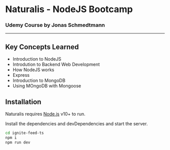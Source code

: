 # Naturalis - NodeJS Bootcamp

### Udemy Course by Jonas Schmedtmann

---

## Key Concepts Learned


- Introduction to NodeJS
- Introdution to Backend Web Development
- How NodeJS works
- Express
- Introduction to MongoDB
- Using MOngoDB with Mongoose


## Installation

Naturalis requires [Node.js](https://nodejs.org/) v10+ to run.

Install the dependencies and devDependencies and start the server.

```sh
cd ignite-feed-ts
npm i
npm run dev
```